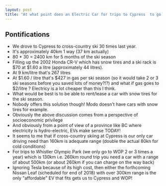 ```yaml
---
layout: post
title: "At what point does an Electric Car for trips to Cypress  to go cross country skiing make economic sense? Now or when gas is $2/litre?"
---
```


## Pontifications

* We drove to Cypress to cross-country ski 30 times last year.
* It's approximately 40km 1 way (37 km actually)
* 80 * 30 = 2400 km for 5 months of the ski season
* Filling up the 2002 Honda CR-V which has snow tires and a ski rack is $70 at $1.60 a litre (approximately 44 litres).
* At 9 km/litre that's 267 litres
* At $1.60 / litre that's $427 in gas per ski season (so it would take 2 or 3 ski seasons before you saved lots of money?!?) and what if gas goes to $2/litre ? Electricy is a lot cheaper than this I think.
* What would be best is to be able to rent/lease a car with snow tires for the ski season.
* Nobody offers this solution though! Modo doesn't have cars with snow tires for example.
* Obviously the above discussion comes from a perspective of socioeconomic privilege
* And obviously from a point of view of a province like BC where electricity is hydro-electric, EVs make sense TODAY! 
* It seems to me that if cross-country skiing at Cypress is our only car driving need  than 160km is adequate range (double the actual 80kn for cold conditions)
* For trips to Whistler Olympic Park (we only go to WOP 2 or 3 times a year) which is 130km i.e. 260km round trip you need a car with a range of about 500km (or about 260km if you can charge on the way back)
* Ignoring Tesla because of its high cost, then either the forthcoming Nissan Leaf (scheduled for end of 2018) with over 300km range is the only "affordable" EV that fits gets us to Cypress and WOP!